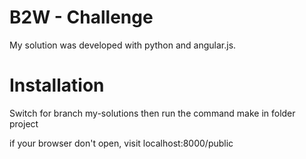 <h1>B2W - Challenge</h1>
My solution was developed with python and angular.js.

<h1>Installation</h1>
<p>Switch for branch my-solutions then run the command make in folder project</p>
<p>if your browser don't open, visit localhost:8000/public</p>

